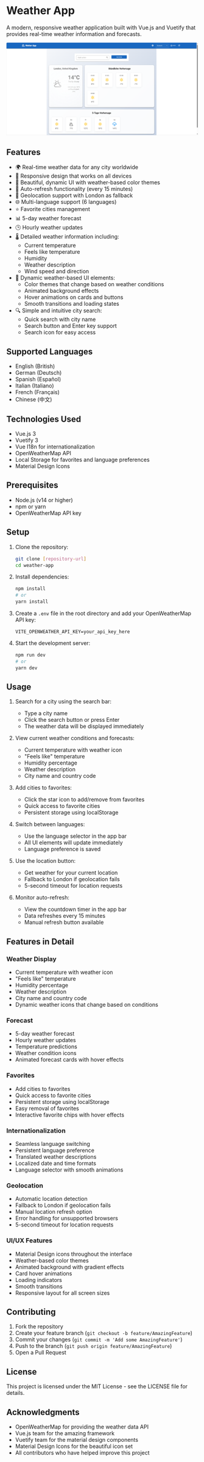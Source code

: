# Weather App

A modern, responsive weather application built with Vue.js and Vuetify that provides real-time weather information and forecasts.

![Weather App Screenshot](screenshot.png)

## Features

- 🌍 Real-time weather data for any city worldwide
- 📱 Responsive design that works on all devices
- 🌈 Beautiful, dynamic UI with weather-based color themes
- 🔄 Auto-refresh functionality (every 15 minutes)
- 📍 Geolocation support with London as fallback
- 🌐 Multi-language support (6 languages)
- ⭐ Favorite cities management
- 📊 5-day weather forecast
- 🕒 Hourly weather updates
- 🌡️ Detailed weather information including:
  - Current temperature
  - Feels like temperature
  - Humidity
  - Weather description
  - Wind speed and direction
- 🎨 Dynamic weather-based UI elements:
  - Color themes that change based on weather conditions
  - Animated background effects
  - Hover animations on cards and buttons
  - Smooth transitions and loading states
- 🔍 Simple and intuitive city search:
  - Quick search with city name
  - Search button and Enter key support
  - Search icon for easy access

## Supported Languages

- English (British)
- German (Deutsch)
- Spanish (Español)
- Italian (Italiano)
- French (Français)
- Chinese (中文)

## Technologies Used

- Vue.js 3
- Vuetify 3
- Vue I18n for internationalization
- OpenWeatherMap API
- Local Storage for favorites and language preferences
- Material Design Icons

## Prerequisites

- Node.js (v14 or higher)
- npm or yarn
- OpenWeatherMap API key

## Setup

1. Clone the repository:
   ```bash
   git clone [repository-url]
   cd weather-app
   ```

2. Install dependencies:
   ```bash
   npm install
   # or
   yarn install
   ```

3. Create a `.env` file in the root directory and add your OpenWeatherMap API key:
   ```
   VITE_OPENWEATHER_API_KEY=your_api_key_here
   ```

4. Start the development server:
   ```bash
   npm run dev
   # or
   yarn dev
   ```

## Usage

1. Search for a city using the search bar:
   - Type a city name
   - Click the search button or press Enter
   - The weather data will be displayed immediately

2. View current weather conditions and forecasts:
   - Current temperature with weather icon
   - "Feels like" temperature
   - Humidity percentage
   - Weather description
   - City name and country code

3. Add cities to favorites:
   - Click the star icon to add/remove from favorites
   - Quick access to favorite cities
   - Persistent storage using localStorage

4. Switch between languages:
   - Use the language selector in the app bar
   - All UI elements will update immediately
   - Language preference is saved

5. Use the location button:
   - Get weather for your current location
   - Fallback to London if geolocation fails
   - 5-second timeout for location requests

6. Monitor auto-refresh:
   - View the countdown timer in the app bar
   - Data refreshes every 15 minutes
   - Manual refresh button available

## Features in Detail

### Weather Display
- Current temperature with weather icon
- "Feels like" temperature
- Humidity percentage
- Weather description
- City name and country code
- Dynamic weather icons that change based on conditions

### Forecast
- 5-day weather forecast
- Hourly weather updates
- Temperature predictions
- Weather condition icons
- Animated forecast cards with hover effects

### Favorites
- Add cities to favorites
- Quick access to favorite cities
- Persistent storage using localStorage
- Easy removal of favorites
- Interactive favorite chips with hover effects

### Internationalization
- Seamless language switching
- Persistent language preference
- Translated weather descriptions
- Localized date and time formats
- Language selector with smooth animations

### Geolocation
- Automatic location detection
- Fallback to London if geolocation fails
- Manual location refresh option
- Error handling for unsupported browsers
- 5-second timeout for location requests

### UI/UX Features
- Material Design icons throughout the interface
- Weather-based color themes
- Animated background with gradient effects
- Card hover animations
- Loading indicators
- Smooth transitions
- Responsive layout for all screen sizes

## Contributing

1. Fork the repository
2. Create your feature branch (`git checkout -b feature/AmazingFeature`)
3. Commit your changes (`git commit -m 'Add some AmazingFeature'`)
4. Push to the branch (`git push origin feature/AmazingFeature`)
5. Open a Pull Request

## License

This project is licensed under the MIT License - see the LICENSE file for details.

## Acknowledgments

- OpenWeatherMap for providing the weather data API
- Vue.js team for the amazing framework
- Vuetify team for the material design components
- Material Design Icons for the beautiful icon set
- All contributors who have helped improve this project
